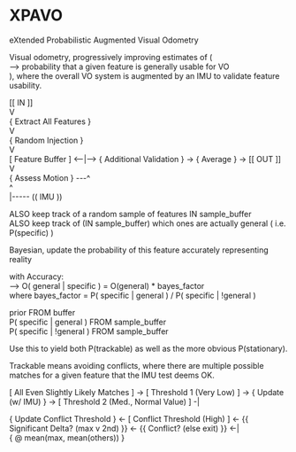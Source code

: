# XPAVO
eXtended Probabilistic Augmented Visual Odometry

Visual odometry, progressively improving estimates of (<br>
--> probability that a given feature is generally usable for VO<br>
), where the overall VO system is augmented by an IMU to validate feature usability.<br>

\[\[ IN \]\]<br>
V<br>
\{ Extract All Features \}<br>
V<br>
\{ Random Injection \}<br>
V<br>
\[ Feature Buffer \] <--|--> \{ Additional Validation \} -> \{ Average \} -> \[\[ OUT \]\]<br>
V<br>
\{ Assess Motion \} ---^<br>
^<br>
|----- \(\( IMU \)\)<br>

ALSO keep track of a random sample of features IN sample_buffer<br>
ALSO keep track of (IN sample_buffer) which ones are actually general ( i.e. P(specific) )<br>

Bayesian, update the probability of this feature accurately representing reality

with Accuracy:<br>
--> O( general | specific ) = O(general) \* bayes_factor<br>
where bayes_factor = P( specific | general ) / P( specific | \!general )<br>

prior FROM buffer<br>
P( specific | general ) FROM sample_buffer<br>
P( specific | \!general ) FROM sample_buffer<br>

Use this to yield both P(trackable) as well as the more obvious P(stationary). 

Trackable means avoiding conflicts, where there are multiple possible matches for a given feature that the IMU test deems OK. 

\[ All Even Slightly Likely Matches \] -> \[ Threshold 1 (Very Low) \] -> \{ Update (w\/ IMU) \} ->  \[ Threshold 2 (Med., Normal Value) \] -|

\{ Update Conflict Threshold \} <- \[ Conflict Threshold (High) \] <- \{\{ Significant Delta? (max v 2nd) \}\} <- \{\{ Conflict? (else exit) \}\} <-|<br>
\{ @ mean(max, mean(others)) \}<br>
